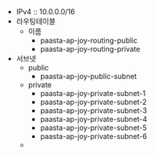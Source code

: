 - IPv4 :: 10.0.0.0/16
- 라우팅테이블
  - 이름
    - paasta-ap-joy-routing-public
    - paasta-ap-joy-routing-private
- 서브넷
  - public
    - paasta-ap-joy-public-subnet
  - private
    - paasta-ap-joy-private-subnet-1
    - paasta-ap-joy-private-subnet-2
    - paasta-ap-joy-private-subnet-3
    - paasta-ap-joy-private-subnet-4
    - paasta-ap-joy-private-subnet-5
    - paasta-ap-joy-private-subnet-6
  - 